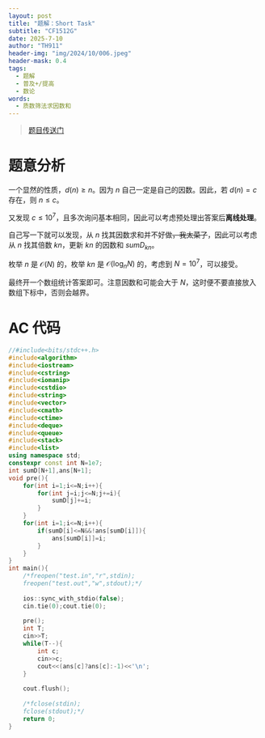 ```yaml
---
layout: post
title: "题解：Short Task"
subtitle: "CF1512G"
date: 2025-7-10
author: "TH911"
header-img: "img/2024/10/006.jpeg"
header-mask: 0.4
tags:
  - 题解
  - 普及+/提高
  - 数论
words:
  - 质数筛法求因数和
---
```


> [题目传送门](https://www.luogu.com.cn/problem/CF1512G)

# 题意分析

一个显然的性质，$d(n)\geq n$。因为 $n$ 自己一定是自己的因数。因此，若 $d(n)=c$ 存在，则 $n\leq c$。

又发现 $c\leq10^7$，且多次询问基本相同，因此可以考虑预处理出答案后**离线处理**。

自己写一下就可以发现，从 $n$ 找其因数求和并不好做~~，我太菜了~~，因此可以考虑从 $n$ 找其倍数 $kn$，更新 $kn$ 的因数和 $\textit{sumD}_{kn}$。

枚举 $n$ 是 $\mathcal O(N)$ 的，枚举 $kn$ 是 $\mathcal O(\log_n N)$ 的，考虑到 $N=10^7$，可以接受。

最终开一个数组统计答案即可。注意因数和可能会大于 $N$，这时便不要直接放入数组下标中，否则会越界。

# AC 代码

```cpp
//#include<bits/stdc++.h>
#include<algorithm>
#include<iostream>
#include<cstring>
#include<iomanip>
#include<cstdio>
#include<string>
#include<vector>
#include<cmath>
#include<ctime>
#include<deque>
#include<queue>
#include<stack>
#include<list>
using namespace std;
constexpr const int N=1e7;
int sumD[N+1],ans[N+1];
void pre(){
	for(int i=1;i<=N;i++){
		for(int j=i;j<=N;j+=i){
			sumD[j]+=i;
		}
	}
	for(int i=1;i<=N;i++){
		if(sumD[i]<=N&&!ans[sumD[i]]){
			ans[sumD[i]]=i;
		}
	}
}
int main(){
	/*freopen("test.in","r",stdin);
	freopen("test.out","w",stdout);*/
	
	ios::sync_with_stdio(false);
	cin.tie(0);cout.tie(0);
	
	pre();
	int T;
	cin>>T;
	while(T--){
		int c;
		cin>>c;
		cout<<(ans[c]?ans[c]:-1)<<'\n';
	}
	
	cout.flush();
	
	/*fclose(stdin);
	fclose(stdout);*/
	return 0;
}
```


